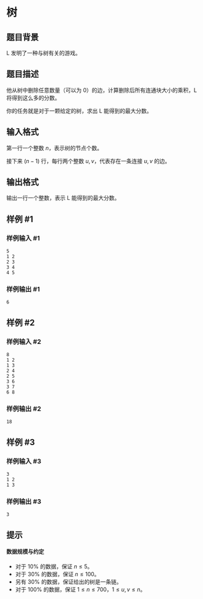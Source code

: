 # 树

## 题目背景

L 发明了一种与树有关的游戏。

## 题目描述

他从树中删除任意数量（可以为 $0$）的边，计算删除后所有连通块大小的乘积，L 将得到这么多的分数。

你的任务就是对于一颗给定的树，求出 L 能得到的最大分数。


## 输入格式

第一行一个整数 $n$，表示树的节点个数。

接下来 $(n-1)$ 行，每行两个整数 $u, v$，代表存在一条连接 $u, v$ 的边。


## 输出格式

输出一行一个整数，表示 L 能得到的最大分数。


## 样例 #1

### 样例输入 #1
```
5
1 2
2 3
3 4
4 5
```

### 样例输出 #1

```
6
```

## 样例 #2

### 样例输入 #2
```
8
1 2
1 3
2 4
2 5
3 6
3 7
6 8
```

### 样例输出 #2

```
18
```

## 样例 #3

### 样例输入 #3
```
3
1 2
1 3 
```

### 样例输出 #3

```
3 
```

## 提示

#### 数据规模与约定

- 对于 $10\%$ 的数据，保证 $n \leq 5$。
- 对于 $30\%$ 的数据，保证 $n \leq 100$。
- 另有 $30\%$ 的数据，保证给出的树是一条链。
- 对于 $100\%$ 的数据，保证 $1 \leq n \leq 700$，$1 \leq u, v \leq n$。

